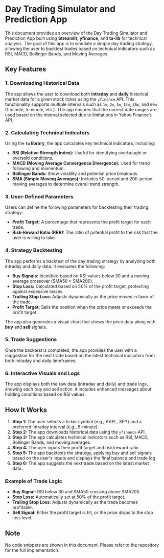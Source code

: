 
# Day Trading Simulator and Prediction App

This document provides an overview of the Day Trading Simulator and Prediction App built using **Streamlit**, **yfinance**, and **ta-lib** for technical analysis. The goal of this app is to simulate a simple day trading strategy, allowing the user to backtest trades based on technical indicators such as RSI, MACD, Bollinger Bands, and Moving Averages.

## Key Features

### 1. Downloading Historical Data
The app allows the user to download both **intraday** and **daily** historical market data for a given stock ticker using the `yfinance` API. This functionality supports multiple intervals such as `1m`, `2m`, `5m`, `15m`, `30m`, and `60m` (1 minute, 5 minute, etc.). The app ensures that the correct date ranges are used based on the interval selected due to limitations in Yahoo Finance’s API.

### 2. Calculating Technical Indicators
Using the **`ta` library**, the app calculates key technical indicators, including:
- **RSI (Relative Strength Index):** Useful for identifying overbought or oversold conditions.
- **MACD (Moving Average Convergence Divergence):** Used for trend following and momentum.
- **Bollinger Bands:** Show volatility and potential price breakouts.
- **SMA (Simple Moving Averages):** Includes 50-period and 200-period moving averages to determine overall trend strength.

### 3. User-Defined Parameters
Users can define the following parameters for backtesting their trading strategy:
- **Profit Target:** A percentage that represents the profit target for each trade.
- **Risk-Reward Ratio (RRR):** The ratio of potential profit to the risk that the user is willing to take.

### 4. Strategy Backtesting
The app performs a backtest of the day trading strategy by analyzing both intraday and daily data. It evaluates the following:
- **Buy Signals:** Identified based on RSI values below 30 and a moving average crossover (SMA50 > SMA200).
- **Stop Loss:** Calculated based on 50% of the profit target, protecting against excessive losses.
- **Trailing Stop Loss:** Adjusts dynamically as the price moves in favor of the trade.
- **Profit Target:** Sells the position when the price meets or exceeds the profit target.

The app also generates a visual chart that shows the price data along with **buy** and **sell** signals.

### 5. Trade Suggestions
Once the backtest is completed, the app provides the user with a suggestion for the next trade based on the latest technical indicators from both intraday and daily timeframes.

### 6. Interactive Visuals and Logs
The app displays both the raw data (intraday and daily) and trade logs, showing each buy and sell action. It includes enhanced messages about holding conditions based on RSI values.

## How It Works
1. **Step 1:** The user selects a ticker symbol (e.g., AAPL, SPY) and a preferred intraday interval (e.g., 5-minute).
2. **Step 2:** The app downloads historical data using the `yfinance` API.
3. **Step 3:** The app calculates technical indicators such as RSI, MACD, Bollinger Bands, and moving averages.
4. **Step 4:** The user inputs their profit target and risk/reward ratio.
5. **Step 5:** The app backtests the strategy, applying buy and sell signals based on the user's inputs and displays the final balance and trade log.
6. **Step 6:** The app suggests the next trade based on the latest market data.

### Example of Trade Logic
- **Buy Signal:** RSI below 30 and SMA50 crossing above SMA200.
- **Stop Loss:** Automatically set at 50% of the profit target.
- **Trailing Stop Loss:** Adjusts dynamically as the trade becomes profitable.
- **Sell Signal:** Either the profit target is hit, or the price drops to the stop loss level.

## Note
No code snippets are shown in this document. Please refer to the repository for the full implementation.
